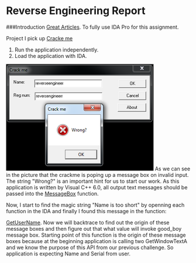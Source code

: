 Reverse Engineering Report
===========================
###Introduction
[Great Articles](http://securityxploded.com/reversing-basics-ida-pro.php#References). To fully use IDA Pro for this assignment. 

Project I pick up [Cracke me](http://crackmes.de/users/als_pom/crackme2/)

1. Run the application independently.
2. Load the application with IDA.

![Alt text](pics/re_fig1.png)
As we can see in the picture that the crackme is poping up a message box on invalid input. The string "Wrong?" is an important hint for us to start our work. As this application is written by Visual C++ 6.0, all output text messages should be passed into the [MessageBox](http://msdn.microsoft.com/en-us/library/windows/desktop/ms645505(v=vs.85).aspx) function. 

Now, I start to find the magic string "Name is too short" by openning each function in the IDA and finally I found this message in the function:


 [GetUserName](http://msdn.microsoft.com/en-us/library/windows/desktop/ms724432(v=vs.85).aspx). Now we will backtrace to find out the origin of these message boxes and then figure out that what value will invoke good_boy message box. Starting point of this function is the origin of these message boxes because at the beginning application is calling two GetWindowTextA and we know the purpose of this API from our previous challenge. So application is expecting Name and Serial from user. 